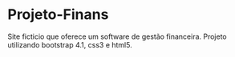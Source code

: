 # Projeto-Finans
Site ficticio que oferece um software de gestão financeira.
Projeto utilizando bootstrap 4.1, css3 e html5.
